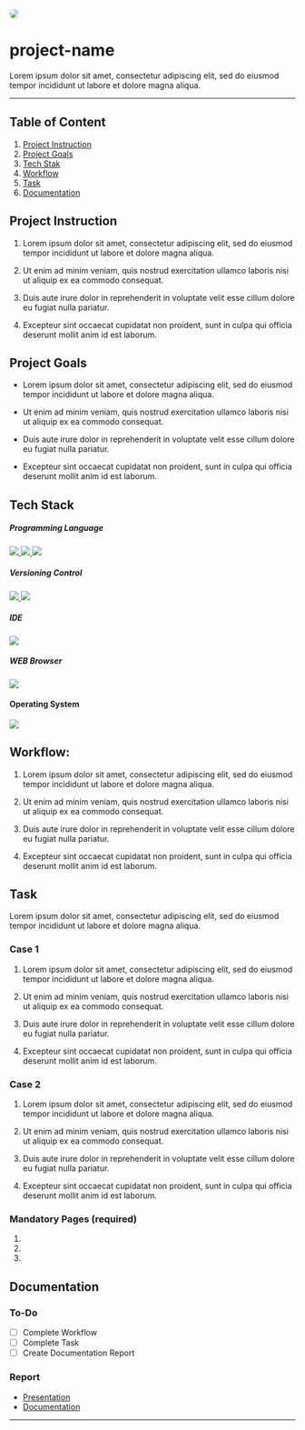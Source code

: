 <!--[Banner]-->
<kbd>
  <img align="center" width="auto" height="auto" style="border-radius: 10px" src="https://github.com/rensetiawanren/my-blog-post/blob/main/assets/content/00002_create-template-github-repository/0.0-CB-002-00002_create-template-github-repo.png"/>
</kbd>

# project-name
Lorem ipsum dolor sit amet, consectetur adipiscing elit, sed do eiusmod tempor incididunt ut labore et dolore magna aliqua.

---

## Table of Content
1. [Project Instruction](#project-instruction)
2. [Project Goals](#project-goals)
3. [Tech Stak](#tech-stack)
4. [Workflow](#workflow)
5. [Task](#task)
6. [Documentation](#documentation)

## Project Instruction
1. Lorem ipsum dolor sit amet, consectetur adipiscing elit, sed do eiusmod tempor incididunt ut labore et dolore magna aliqua.

2. Ut enim ad minim veniam, quis nostrud exercitation ullamco laboris nisi ut aliquip ex ea commodo consequat.

3. Duis aute irure dolor in reprehenderit in voluptate velit esse cillum dolore eu fugiat nulla pariatur.

4. Excepteur sint occaecat cupidatat non proident, sunt in culpa qui officia deserunt mollit anim id est laborum.

## Project Goals
- Lorem ipsum dolor sit amet, consectetur adipiscing elit, sed do eiusmod tempor incididunt ut labore et dolore magna aliqua.

- Ut enim ad minim veniam, quis nostrud exercitation ullamco laboris nisi ut aliquip ex ea commodo consequat.

- Duis aute irure dolor in reprehenderit in voluptate velit esse cillum dolore eu fugiat nulla pariatur.

- Excepteur sint occaecat cupidatat non proident, sunt in culpa qui officia deserunt mollit anim id est laborum.

## Tech Stack
##### Programming Language
<p align="justify">
  <!--[HTML]-->
    <a href="">
      <img src="https://img.shields.io/badge/-HTML-272727?style=flat-square&logo=html5&logoColor="/>
    </a>
  <!--[CSS]-->
    <a href="">
      <img src="https://img.shields.io/badge/-CSS-272727?style=flat-square&logo=css3&logoColor=1572B6"/>
    </a>
  <!--[Javascrip]-->
    <a href="">
      <img src="https://img.shields.io/badge/-Javascript-272727?style=flat-square&logo=javascript&logoColor="/>
    </a>
</p>    

##### Versioning Control
<p align="justify">    
  <!--[Git]-->
    <a href="">
      <img src="https://img.shields.io/badge/-Git-272727?style=flat-square&logo=git&logoColor="/>
    </a>
  <!--[GitHub]-->
    <a href="">
      <img src="https://img.shields.io/badge/-GitHub-272727?style=flat-square&logo=github&logoColor="/>
    </a>    
</p>    

##### IDE
<p align="justify">    
  <!--[Visual Studio Code]-->
    <a href="">
      <img src="https://img.shields.io/badge/-Visual%20Studio%20Code-272727?style=flat-square&logo=visual-studio-code&logoColor=blue"/>
    </a>

##### WEB Browser
<p align="justify">    
  <!--[Visual Studio Code]-->
    <a href="">
      <img src="https://img.shields.io/badge/-Firefox%20Developer%20Edition-272727?style=flat-square&logo=firefox&logoColor=blue"/>
    </a>
<p align="justify">

#### Operating System
<p align="justify">
    <!--[MacOS]-->
      <a href="https://www.apple.com/id/macos">
        <img src="https://img.shields.io/badge/-MacOS-272727?style=flat-square&logo=MacOS&logoColor="/>
      </a>
</p>

## Workflow:
1. Lorem ipsum dolor sit amet, consectetur adipiscing elit, sed do eiusmod tempor incididunt ut labore et dolore magna aliqua.

2. Ut enim ad minim veniam, quis nostrud exercitation ullamco laboris nisi ut aliquip ex ea commodo consequat.

3. Duis aute irure dolor in reprehenderit in voluptate velit esse cillum dolore eu fugiat nulla pariatur.

4. Excepteur sint occaecat cupidatat non proident, sunt in culpa qui officia deserunt mollit anim id est laborum.

## Task
Lorem ipsum dolor sit amet, consectetur adipiscing elit, sed do eiusmod tempor incididunt ut labore et dolore magna aliqua.

### Case 1
1. Lorem ipsum dolor sit amet, consectetur adipiscing elit, sed do eiusmod tempor incididunt ut labore et dolore magna aliqua.

2. Ut enim ad minim veniam, quis nostrud exercitation ullamco laboris nisi ut aliquip ex ea commodo consequat.

3. Duis aute irure dolor in reprehenderit in voluptate velit esse cillum dolore eu fugiat nulla pariatur.

4. Excepteur sint occaecat cupidatat non proident, sunt in culpa qui officia deserunt mollit anim id est laborum.

### Case 2
1. Lorem ipsum dolor sit amet, consectetur adipiscing elit, sed do eiusmod tempor incididunt ut labore et dolore magna aliqua.

2. Ut enim ad minim veniam, quis nostrud exercitation ullamco laboris nisi ut aliquip ex ea commodo consequat.

3. Duis aute irure dolor in reprehenderit in voluptate velit esse cillum dolore eu fugiat nulla pariatur.

4. Excepteur sint occaecat cupidatat non proident, sunt in culpa qui officia deserunt mollit anim id est laborum.

### Mandatory Pages (required)
1. 
2. 
3. 

## Documentation
### To-Do
- [ ] Complete Workflow
- [ ] Complete Task
- [ ] Create Documentation Report

### Report
- [Presentation]()
- [Documentation]()

---